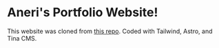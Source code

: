 # Aneri's Portfolio Website!
This website was cloned from [this repo]("https://github.com/matthewyingtao/portfolio-tokyo").
Coded with Tailwind, Astro, and Tina CMS.